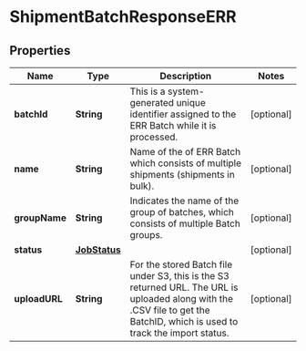 

# ShipmentBatchResponseERR


## Properties

| Name | Type | Description | Notes |
|------------ | ------------- | ------------- | -------------|
|**batchId** | **String** | This is a system-generated unique identifier assigned to the ERR Batch while it is processed. |  [optional] |
|**name** | **String** | Name of the of ERR Batch which consists of multiple shipments (shipments in bulk). |  [optional] |
|**groupName** | **String** |  Indicates the name of the group of batches, which consists of multiple Batch groups. |  [optional] |
|**status** | [**JobStatus**](JobStatus.md) |  |  [optional] |
|**uploadURL** | **String** | For the stored Batch file under S3, this is the S3 returned URL. The URL is uploaded along with the .CSV file to get the BatchID, which is used to track the import status. |  [optional] |



